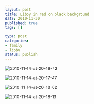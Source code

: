 ```yaml
--- 
layout: post
title: Libby in red on black background
date: 2010-11-30
published: true
tags: []

type: post
categories: 
- family
- libby
status: publish
---
```


![2010-11-14-at-20-16-42](http://media.eick.us/2010/11/2010-11-14-at-20-16-42.jpg)

![2010-11-14-at-20-17-47](http://media.eick.us/2010/11/2010-11-14-at-20-17-47.jpg)

![2010-11-14-at-20-18-02](http://media.eick.us/2010/11/2010-11-14-at-20-18-02.jpg)

![2010-11-14-at-20-18-13](http://media.eick.us/2010/11/2010-11-14-at-20-18-13.jpg)